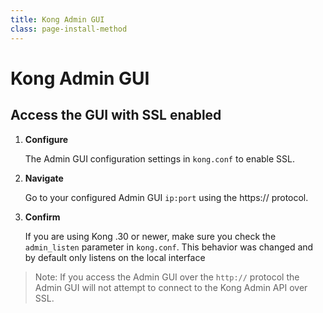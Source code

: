 ```yaml
---
title: Kong Admin GUI
class: page-install-method
---
```


# Kong Admin GUI

## Access the GUI with SSL enabled
1. **Configure**
  
    The Admin GUI configuration settings in `kong.conf` to enable SSL.

2. **Navigate**
  
    Go to your configured Admin GUI `ip:port` using the https:// protocol.

3. **Confirm** 
  
    If you are using Kong .30 or newer, make sure you check the `admin_listen` parameter in `kong.conf`. This behavior was changed and by default only listens on the local interface 

> Note: If you access the Admin GUI over the `http://` protocol the Admin GUI will not attempt to connect to the Kong Admin API over SSL.
